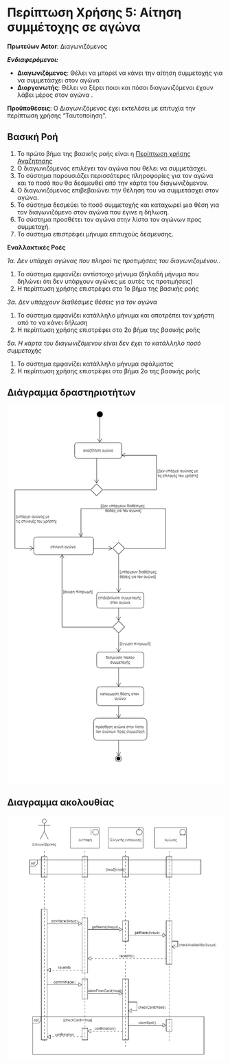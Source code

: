 # Περίπτωση Χρήσης 5: Αίτηση συμμέτοχης σε αγώνα
**Πρωτεύων Actor**: Διαγωνιζόμενος

***Ενδιαφερόμενοι:***

* **Διαγωνιζόμενος**: 	Θέλει να μπορεί να κάνει την αίτηση συμμετοχής για να συμμετάσχει στον αγώνα
* **Διοργανωτής**: Θέλει να ξέρει ποιοι και πόσοι διαγωνιζόμενοι έχουν λάβει μέρος στον αγώνα .  

**Προϋποθέσεις**: Ο Διαγωνιζόμενος έχει εκτελέσει με επιτυχία την περίπτωση χρήσης “Ταυτοποίηση".  

## Βασική Ροή
1.  Το πρώτο βήμα της βασικής ροής είναι η [Περίπτωση χρήσης Αναζητησης](uc4_search.md) 
2.	Ο διαγωνιζόμενος επιλέγει τον αγώνα που θέλει να συμμετάσχει.
3.	Το σύστημα παρουσιάζει περισσότερες πληροφορίες για τον αγώνα και το ποσό που θα δεσμευθεί από την κάρτα του διαγωνιζόμενου.
4.	Ο διαγωνιζόμενος επιβεβαιώνει την θέληση του να συμμετάσχει στον αγώνα.
5.	Το σύστημα δεσμεύει το ποσό συμμετοχής και καταχωρεί μια θέση για τον διαγωνιζόμενο στον αγώνα που έγινε η δήλωση.
6.	Το σύστημα προσθέτει τον αγώνα στην λίστα τον αγώνων προς συμμετοχή.
7.  Το σύστημα επιστρέφει μήνυμα επιτυχούς δέσμευσης.

**Εναλλακτικές Ροές**

*1α. Δεν υπάρχει αγώνας που πληροί τις προτιμήσεις του διαγωνιζομένου..*  
1. Το σύστημα εμφανίζει αντίστοιχο μήνυμα (δηλαδή μήνυμα που δηλώνει ότι δεν υπάρχουν αγώνες με αυτές τις προτιμήσεις) 
2. Η περίπτωση χρήσης επιστρέφει στο 1ο βήμα της βασικής ροής

*3α. Δεν υπάρχουν διαθέσιμες θέσεις για τον αγώνα*
1.	Το σύστημα εμφανίζει κατάλληλο μήνυμα και αποτρέπει τον χρήστη από το να κάνει δήλωση
2.  Η περίπτωση χρήσης επιστρέφει στο 2ο βήμα της βασικής ροής

*5α. Η κάρτα του διαγωνιζόμενου είναι δεν έχει το κατάλληλο ποσό συμμετοχής*
1.	Το σύστημα εμφανίζει κατάλληλο μήνυμα σφάλματος
2.	Η περίπτωση χρήσης επιστρέφει στο βήμα 2ο της βασικής ροής


## Διάγραµµα δραστηριοτήτων
![Διάγραµµα δραστηριοτήτων](uml/requirements/activity-applicationto-participate.png)

## Διαγραμμα ακολουθίας
![Διαγραμμα ακολουθίας](uml/requirements/sequence_application_to_participate.png)
